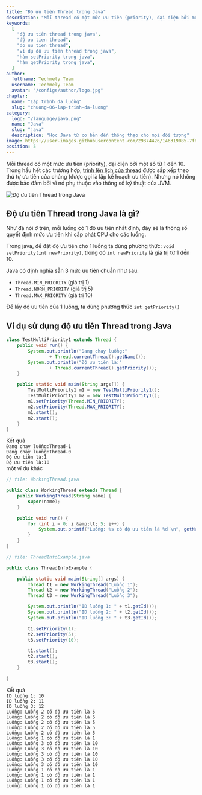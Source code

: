 ```yaml
---
title: "Độ ưu tiên Thread trong Java"
description: "Mỗi thread có một mức ưu tiên (priority), đại diện bởi một số từ 1 đến 10. Trong hầu hết các trường hợp, trình lên lịch của thread được sắp xếp theo thứ tự ưu tiên của chúng (được gọi là lập kế hoạch ưu tiên)"
keywords:
  [
    "độ ưu tiên thread trong java",
    "độ ưu tien thread",
    "do uu tien thread",
    "ví dụ độ ưu tiên thread trong java",
    "hàm setPriority trong java",
    "hàm getPriority trong java",
  ]
author:
  fullname: Techmely Team
  username: Techmely Team
  avatar: "/configs/author/logo.jpg"
chapter:
  name: "Lập trình đa luồng"
  slug: "chuong-06-lap-trinh-da-luong"
category:
  logo: "/language/java.png"
  name: "Java"
  slug: "java"
  description: "Học Java từ cơ bản đến thông thạo cho mọi đối tượng"
image: https://user-images.githubusercontent.com/29374426/146319085-7f834fbb-f3a4-49a8-996a-13d14b00efd0.png
position: 5
---
```


Mỗi thread có một mức ưu tiên (priority), đại diện bởi một số từ 1 đến 10. Trong hầu hết các trường hợp, [trình lên lịch của thread](/bai-viet/java/trinh-len-lich-cua-thread-trong-java) được sắp xếp theo thứ tự ưu tiên của chúng (được gọi là lập kế hoạch ưu tiên). Nhưng nó không được bảo đảm bởi vì nó phụ thuộc vào thông số kỹ thuật của JVM.

![Độ ưu tiên Thread trong Java](https://user-images.githubusercontent.com/29374426/146319085-7f834fbb-f3a4-49a8-996a-13d14b00efd0.png)

## Độ ưu tiên Thread trong Java là gì?

Như đã nói ở trên, mỗi luồng có 1 độ ưu tiên nhất định, đây sẽ là thông số quyết định mức ưu tiên khi cấp phát CPU cho các luồng.

Trong java, đế đặt độ ưu tiên cho 1 luồng ta dùng phương thức: `void setPriority(int newPriority)`, trong đó `int newPriority` là giá trị từ 1 đến 10.

Java có định nghĩa sẵn 3 mức ưu tiên chuẩn như sau:

- `Thread.MIN_PRIORITY` (giá trị 1)
- `Thread.NORM_PRIORITY` (giá trị 5)
- `Thread.MAX_PRIORITY` (giá trị 10)

Để lấy độ ưu tiên của 1 luồng, ta dùng phương thức `int getPriority()`

## Ví dụ sử dụng độ ưu tiên Thread trong Java

<div class="example"></div>

```java
class TestMultiPriority1 extends Thread {
    public void run() {
        System.out.println("Đang chạy luồng:"
                + Thread.currentThread().getName());
        System.out.println("Độ ưu tiên là:"
                + Thread.currentThread().getPriority());
    }

    public static void main(String args[]) {
        TestMultiPriority1 m1 = new TestMultiPriority1();
        TestMultiPriority1 m2 = new TestMultiPriority1();
        m1.setPriority(Thread.MIN_PRIORITY);
        m2.setPriority(Thread.MAX_PRIORITY);
        m1.start();
        m2.start();
    }
}
```

<div class="window">
  <div class="window-header">
    <div class="action-buttons"></div>
    <span class="title-popup">Kết quả</span>
  </div>
  <div class="window-body">
    <code>Đang chạy luồng:Thread-1</code><br/>
    <code>Đang chạy luồng:Thread-0</code><br/>
    <code>Độ ưu tiên là:1</code><br/>
    <code>Độ ưu tiên là:10</code>
  </div>
</div>

<div class="example">một ví dụ khác</div>

```java
// file: WorkingThread.java

public class WorkingThread extends Thread {
    public WorkingThread(String name) {
        super(name);
    }

    public void run() {
        for (int i = 0; i &amp;lt; 5; i++) {
            System.out.printf("Luồng: %s có độ ưu tiên là %d \n", getName(), getPriority());
        }
    }
}
```

```java
// file: ThreadInfoExample.java

public class ThreadInfoExample {

    public static void main(String[] args) {
        Thread t1 = new WorkingThread("Luồng 1");
        Thread t2 = new WorkingThread("Luồng 2");
        Thread t3 = new WorkingThread("Luồng 3");

        System.out.println("ID luồng 1: " + t1.getId());
        System.out.println("ID luồng 2: " + t2.getId());
        System.out.println("ID luồng 3: " + t3.getId());

        t1.setPriority(1);
        t2.setPriority(5);
        t3.setPriority(10);

        t1.start();
        t2.start();
        t3.start();
    }

}
```

<div class="window">
  <div class="window-header">
    <div class="action-buttons"></div>
    <span class="title-popup">Kết quả</span>
  </div>
  <div class="window-body">
    <code>ID luồng 1: 10</code><br/>
    <code>ID luồng 2: 11</code><br/>
    <code>ID luồng 3: 12</code><br/>
    <code>Luồng: Luồng 2 có độ ưu tiên là 5</code><br/>
    <code>Luồng: Luồng 2 có độ ưu tiên là 5</code><br/>
    <code>Luồng: Luồng 2 có độ ưu tiên là 5</code><br/>
    <code>Luồng: Luồng 2 có độ ưu tiên là 5</code><br/>
    <code>Luồng: Luồng 2 có độ ưu tiên là 5</code><br/>
    <code>Luồng: Luồng 1 có độ ưu tiên là 1</code><br/>
    <code>Luồng: Luồng 3 có độ ưu tiên là 10</code><br/>
    <code>Luồng: Luồng 3 có độ ưu tiên là 10</code><br/>
    <code>Luồng: Luồng 3 có độ ưu tiên là 10</code><br/>
    <code>Luồng: Luồng 3 có độ ưu tiên là 10</code><br/>
    <code>Luồng: Luồng 3 có độ ưu tiên là 10</code><br/>
    <code>Luồng: Luồng 1 có độ ưu tiên là 1</code><br/>
    <code>Luồng: Luồng 1 có độ ưu tiên là 1</code><br/>
    <code>Luồng: Luồng 1 có độ ưu tiên là 1</code><br/>
    <code>Luồng: Luồng 1 có độ ưu tiên là 1</code>
  </div>
</div>
